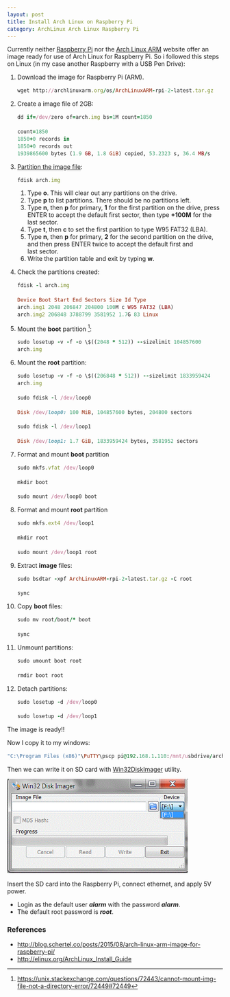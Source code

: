 ```yaml
---
layout: post
title: Install Arch Linux on Raspberry Pi
category: ArchLinux Arch Linux Raspberry Pi
---
```


Currently neither [Raspberry Pi](https://www.raspberrypi.org/) nor the
[Arch Linux ARM](http://archlinuxarm.org/) website offer an image ready
for use of Arch Linux for Raspberry Pi. So i followed this steps on
Linux (in my case another Raspberry with a USB Pen Drive):

1.  Download the image for Raspberry Pi (ARM).

    ```ruby
	wget http://archlinuxarm.org/os/ArchLinuxARM-rpi-2-latest.tar.gz
	```

2.  Create a image file of 2GB:

    ```ruby
	dd if=/dev/zero of=arch.img bs=1M count=1850

    count=1850   
    1850+0 records in   
    1850+0 records out   
    1939865600 bytes (1.9 GB, 1.8 GiB) copied, 53.2323 s, 36.4 MB/s
	```

3.  [Partition the image file]:

    ```ruby
	fdisk arch.img
	```

    1.  Type **o**. This will clear out any partitions on the drive.
    2.  Type **p** to list partitions. There should be
        no partitions left.
    3.  Type **n**, then **p** for primary, **1** for the first
        partition on the drive, press ENTER to accept the default first
        sector, then type **+100M** for the last sector.
    4.  Type **t**, then **c** to set the first partition to type W95
        FAT32 (LBA).
    5.  Type **n**, then **p** for primary, **2** for the second
        partition on the drive, and then press ENTER twice to accept the
        default first and last sector.
    6.  Write the partition table and exit by typing **w**.

4.  Check the partitions created:

    ```ruby
	fdisk -l arch.img    
	
    Device Boot Start End Sectors Size Id Type   
    arch.img1 2048 206847 204800 100M c W95 FAT32 (LBA)    
    arch.img2 206848 3788799 3581952 1.7G 83 Linux
	```

5.  Mount the **boot** partition [^1]:

    ```ruby
	sudo losetup -v -f -o \$((2048 * 512)) --sizelimit 104857600
    arch.img
	```

6.  Mount the **root** partition:

    ```ruby
	sudo losetup -v -f -o \$((206848 * 512)) --sizelimit 1833959424
    arch.img

    sudo fdisk -l /dev/loop0

    Disk /dev/loop0: 100 MiB, 104857600 bytes, 204800 sectors    

    sudo fdisk -l /dev/loop1    

    Disk /dev/loop1: 1.7 GiB, 1833959424 bytes, 3581952 sectors
	```

7.  Format and mount **boot** partition

    ```ruby
	sudo mkfs.vfat /dev/loop0

    mkdir boot

    sudo mount /dev/loop0 boot
	```

8.  Format and mount **root** partition

    ```ruby
	sudo mkfs.ext4 /dev/loop1

    mkdir root

    sudo mount /dev/loop1 root
	```


9.  Extract **image** files:

    ```ruby
	sudo bsdtar -xpf ArchLinuxARM-rpi-2-latest.tar.gz -C root

    sync
	```

10. Copy **boot** files:

    ```ruby   
	sudo mv root/boot/* boot   

    sync   
	```

11. Unmount partitions:

    ```ruby
	sudo umount boot root

    rmdir boot root
	```

12. Detach partitions:

    ```ruby
	sudo losetup -d /dev/loop0

    sudo losetup -d /dev/loop1
	```

The image is ready!!

Now I copy it to my windows:

```ruby
"C:\Program Files (x86)"\PuTTY\pscp pi@192.168.1.110:/mnt/usbdrive/archlinux/arch.img "C:\tmp"
```

Then we can write it on SD card with
[Win32DiskImager](https://sourceforge.net/projects/win32diskimager/)
utility.    

![](/images/Win32DiskImager.png)


Insert the SD card into the Raspberry Pi, connect ethernet, and apply 5V
power.

-   Login as the default user ***alarm*** with the password ***alarm***.
-   The default root password is ***root***.

### References 

- <http://blog.schertel.co/posts/2015/08/arch-linux-arm-image-for-raspberry-pi/>   
- <http://elinux.org/ArchLinux_Install_Guide>   

[Partition the image file]: https://archlinuxarm.org/platforms/armv8/broadcom/raspberry-pi-3
   
[^1]: <https://unix.stackexchange.com/questions/72443/cannot-mount-img-file-not-a-directory-error/72449#72449>   

